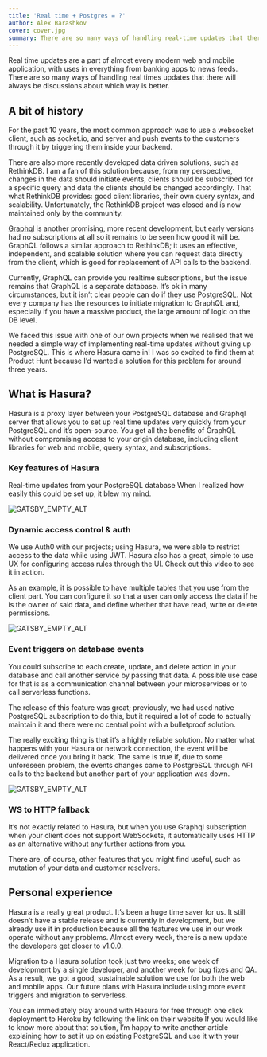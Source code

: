 ```yaml
---
title: 'Real time + Postgres = ?'
author: Alex Barashkov
cover: cover.jpg
summary: There are so many ways of handling real-time updates that there will always be discussions about which way is better. Can we stop them with Hasura?
---
```


Real time updates are a part of almost every modern web and mobile application, with uses in everything from banking apps to news feeds. There are so many ways of handling real times updates that there will always be discussions about which way is better.

## A bit of history

For the past 10 years, the most common approach was to use a websocket client, such as socket.io, and server and push events to the customers through it by triggering them inside your backend.

There are also more recently developed data driven solutions, such as RethinkDB. I am a fan of this solution because, from my perspective, changes in the data should initiate events, clients should be subscribed for a specific query and data the clients should be changed accordingly. That what RethinkDB provides: good client libraries, their own query syntax, and scalability. Unfortunately, the RethinkDB project was closed and is now maintained only by the community.

[Graphql](https://graphql.org/) is another promising, more recent development, but early versions had no subscriptions at all so it remains to be seen how good it will be. GraphQL follows a similar approach to RethinkDB; it uses an effective, independent, and scalable solution where you can request data directly from the client, which is good for replacement of API calls to the backend.

Currently, GraphQL can provide you realtime subscriptions, but the issue remains that GraphQL is a separate database. It’s ok in many circumstances, but it isn’t clear people can do if they use PostgreSQL. Not every company has the resources to initiate migration to GraphQL and, especially if you have a massive product, the large amount of logic on the DB level.

We faced this issue with one of our own projects when we realised that we needed a simple way of implementing real-time updates without giving up PostgreSQL. This is where Hasura came in! I was so excited to find them at Product Hunt because I’d wanted a solution for this problem for around three years.

## What is Hasura?

Hasura is a proxy layer between your PostgreSQL database and Graphql server that allows you to set up real time updates very quickly from your PostgreSQL and it’s open-source. You get all the benefits of GraphQL without compromising access to your origin database, including client libraries for web and mobile, query syntax, and subscriptions.

### Key features of Hasura

Real-time updates from your PostgreSQL database
When I realized how easily this could be set up, it blew my mind.

![GATSBY_EMPTY_ALT](real1.gif)

### Dynamic access control & auth

We use Auth0 with our projects; using Hasura, we were able to restrict access to the data while using JWT. Hasura also has a great, simple to use UX for configuring access rules through the UI. Check out this video to see it in action.

As an example, it is possible to have multiple tables that you use from the client part. You can configure it so that a user can only access the data if he is the owner of said data, and define whether that have read, write or delete permissions.

![GATSBY_EMPTY_ALT](real2.gif)

### Event triggers on database events

You could subscribe to each create, update, and delete action in your database and call another service by passing that data. A possible use case for that is as a communication channel between your microservices or to call serverless functions.

The release of this feature was great; previously, we had used native PostgreSQL subscription to do this, but it required a lot of code to actually maintain it and there were no central point with a bulletproof solution.

The really exciting thing is that it’s a highly reliable solution. No matter what happens with your Hasura or network connection, the event will be delivered once you bring it back. The same is true if, due to some unforeseen problem, the events changes came to PostgreSQL through API calls to the backend but another part of your application was down.

![GATSBY_EMPTY_ALT](real3.png)

### WS to HTTP fallback

It’s not exactly related to Hasura, but when you use Graphql subscription when your client does not support WebSockets, it automatically uses HTTP as an alternative without any further actions from you.

There are, of course, other features that you might find useful, such as mutation of your data and customer resolvers.

## Personal experience

Hasura is a really great product. It’s been a huge time saver for us. It still doesn’t have a stable release and is currently in development, but we already use it in production because all the features we use in our work operate without any problems. Almost every week, there is a new update the developers get closer to v1.0.0.

Migration to a Hasura solution took just two weeks; one week of development by a single developer, and another week for bug fixes and QA. As a result, we got a good, sustainable solution we use for both the web and mobile apps. Our future plans with Hasura include using more event triggers and migration to serverless.

You can immediately play around with Hasura for free through one click deployment to Heroku by following the link on their website If you would like to know more about that solution, I’m happy to write another article explaining how to set it up on existing PostgreSQL and use it with your React/Redux application.
